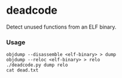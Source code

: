 # deadcode
Detect unused functions from an ELF binary.

### Usage

    objdump --disassemble <elf-binary> > dump
    objdump --reloc <elf-binary> > relo
    ./deadcode.py dump relo
    cat dead.txt
